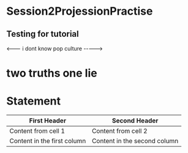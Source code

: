 # Session2ProjessionPractise

## Testing for tutorial 

<--- i dont know pop culture ----->


# two truths one lie

# Statement

First Header | Second Header
------------ | -------------
Content from cell 1 | Content from cell 2
Content in the first column | Content in the second column
